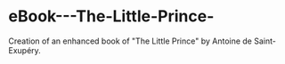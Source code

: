 # eBook---The-Little-Prince-
Creation of an enhanced book of "The Little Prince" by Antoine de Saint-Exupéry.
